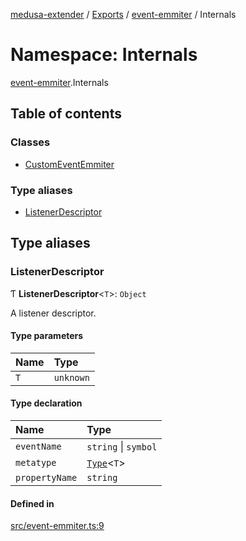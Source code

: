 [medusa-extender](../README.md) / [Exports](../modules.md) / [event-emmiter](event_emmiter.md) / Internals

# Namespace: Internals

[event-emmiter](event_emmiter.md).Internals

## Table of contents

### Classes

- [CustomEventEmmiter](../classes/event_emmiter.Internals.CustomEventEmmiter.md)

### Type aliases

- [ListenerDescriptor](event_emmiter.Internals.md#listenerdescriptor)

## Type aliases

### ListenerDescriptor

Ƭ **ListenerDescriptor**<`T`\>: `Object`

A listener descriptor.

#### Type parameters

| Name | Type |
| :------ | :------ |
| `T` | `unknown` |

#### Type declaration

| Name | Type |
| :------ | :------ |
| `eventName` | `string` \| `symbol` |
| `metatype` | [`Type`](../interfaces/types.Type.md)<`T`\> |
| `propertyName` | `string` |

#### Defined in

[src/event-emmiter.ts:9](https://github.com/adrien2p/medusa-extender/blob/575c26f/src/event-emmiter.ts#L9)
